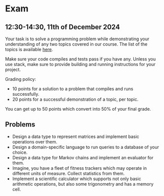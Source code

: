 # Exam 

## 12:30-14:30, 11th of December 2024

Your task is to solve a programming problem while demonstrating your understanding of any two topics covered in our course. The list of the topics is available [here](https://docs.google.com/document/d/1_z68GXJjpsro9KI9hSd6u-dvxRKDUWp5P9b2rD2tBig/edit?usp=sharing). 

Make sure your code compiles and tests pass if you have any. 
Unless you use stack, make sure to provide building and running instructions for your project. 

Grading policy: 

* 10 points for a solution to a problem that compiles and runs successfully. 
* 20 points for a successful demonstration of a topic, per topic.

You can get up to 50 points which convert into 50% of your final grade. 

## Problems 

* Design a data type to represent matrices and implement basic operations over them. 
* Design a domain-specific language to run queries to a database of your choice. 
* Design a data type for Markov chains and implement an evaluator for them. 
* Imagine, you have a fleet of fitness trackers which may operate in different units of measure. Collect statistics from them. 
* Implement a scientific calculator which supports not only basic arithmetic operations, but also some trigonometry and has a memory cell. 


